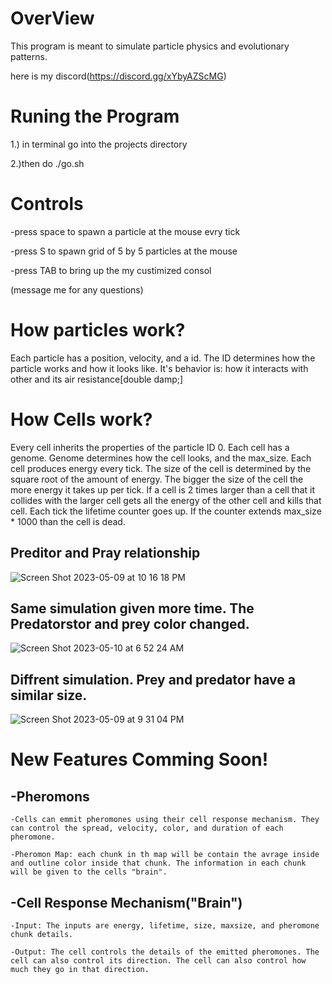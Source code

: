 # OverView

This program is meant to simulate particle physics and evolutionary patterns.

here is my discord(https://discord.gg/xYbyAZScMG)

# Runing the Program

1.) in terminal go into the projects directory

2.)then do ./go.sh

# Controls 

-press space to spawn a particle at the mouse evry tick

-press S to spawn grid of 5 by 5 particles at the mouse

-press TAB to bring up the my custimized consol

(message me for any questions)

# How particles work?

Each particle has a position, velocity, and a id. The ID determines how the particle works and how it looks like. It's behavior is: how it interacts with other and its air resistance[double damp;]

# How Cells work?

Every cell inherits the properties of the particle ID 0. Each cell has a genome. Genome determines how the cell looks, and the max_size. Each cell produces energy every tick. The size of the cell is determined by the square root of the amount of energy. The bigger the size of the cell the more energy it takes up per tick. If a cell is 2 times larger than a cell that it collides with the larger cell gets all the energy of the other cell and kills that cell. Each tick the lifetime counter goes up. If the counter extends max_size * 1000 than the cell is dead.

## Preditor and Pray relationship
![Screen Shot 2023-05-09 at 10 16 18 PM](https://github.com/Baanista/SpaceParticleSimulator/assets/110647786/23422e2a-e7e0-42c8-a01e-0433ee5a1a63)
## Same simulation given more time. The Predatorstor and prey color changed.
![Screen Shot 2023-05-10 at 6 52 24 AM](https://github.com/Baanista/SpaceParticleSimulator/assets/110647786/a18849b3-c5e4-4f66-bee4-310d947a0972)
## Diffrent simulation. Prey and predator have a similar size.
![Screen Shot 2023-05-09 at 9 31 04 PM](https://github.com/Baanista/SpaceParticleSimulator/assets/110647786/d3b98d3a-6b12-4297-909f-52a8d021af63)

# New Features Comming Soon!

## -Pheromons

    -Cells can emmit pheromones using their cell response mechanism. They can control the spread, velocity, color, and duration of each pheromone.

    -Pheromon Map: each chunk in th map will be contain the avrage inside and outline color inside that chunk. The information in each chunk will be given to the cells "brain".

## -Cell Response Mechanism("Brain")

	-Input: The inputs are energy, lifetime, size, maxsize, and pheromone chunk details.
	
	-Output: The cell controls the details of the emitted pheromones. The cell can also control its direction. The cell can also control how much they go in that direction.







